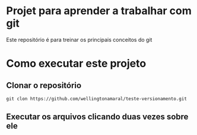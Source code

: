 #	Projet para aprender a trabalhar com git
Este repositório é para treinar os principais conceitos do git
# Como executar este projeto

## Clonar o repositório 
`git clon https://github.com/wellingtonamaral/teste-versionamento.git`

## Executar os arquivos clicando duas vezes sobre ele
